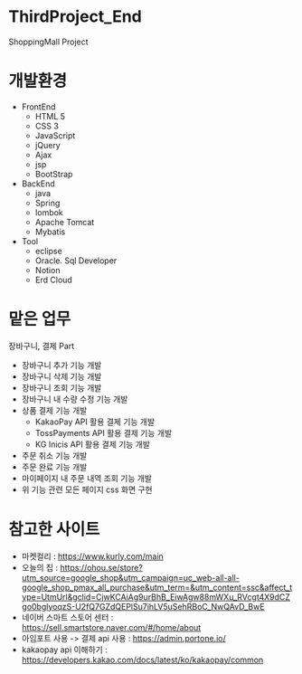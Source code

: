 # ThirdProject_End
ShoppingMall Project

# 개발환경
- FrontEnd
  - HTML 5
  - CSS 3
  - JavaScript
  - jQuery
  - Ajax
  - jsp
  - BootStrap
- BackEnd
  - java
  - Spring
  - lombok
  - Apache Tomcat
  - Mybatis
- Tool
  - eclipse
  - Oracle. Sql Developer
  - Notion
  - Erd Cloud


# 맡은 업무 

장바구니, 결제 Part
- 장바구니 추가 기능 개발
- 장바구니 삭제 기능 개발 
- 장바구니 조회 기능 개발
- 장바구니 내 수량 수정 기능 개발
- 상품 결제 기능 개발
   - KakaoPay API 활용 결제 기능 개발
   - TossPayments API 활용 결제 기능 개발
   - KG Inicis API 활용 결제 기능 개발
- 주문 취소 기능 개발 
- 주문 완료 기능 개발
- 마이페이지 내 주문 내역 조회 기능 개발
- 위 기능 관련 모든 페이지 css 화면 구현

# 참고한 사이트
- 마켓컬리 : https://www.kurly.com/main
- 오늘의 집 : https://ohou.se/store?utm_source=google_shop&utm_campaign=uc_web-all-all-google_shop_pmax_all_purchase&utm_term=&utm_content=ssc&affect_type=UtmUrl&gclid=CjwKCAiAg9urBhB_EiwAgw88mWXu_RVcgt4X9dCZgo0bglyoqzS-U2fQ7GZdQEPlSu7ihLV5uSehRBoC_NwQAvD_BwE
- 네이버 스마트 스토어 센터 : https://sell.smartstore.naver.com/#/home/about
- 아임포트 사용 -> 결제 api 사용 : https://admin.portone.io/
- kakaopay api 이해하기 : https://developers.kakao.com/docs/latest/ko/kakaopay/common
